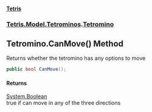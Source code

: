 #### [Tetris](index.md 'index')
### [Tetris.Model.Tetrominos](Tetris_Model_Tetrominos.md 'Tetris.Model.Tetrominos').[Tetromino](Tetris_Model_Tetrominos_Tetromino.md 'Tetris.Model.Tetrominos.Tetromino')
## Tetromino.CanMove() Method
Returns whether the tetromino has any options to move  
```csharp
public bool CanMove();
```
#### Returns
[System.Boolean](https://docs.microsoft.com/en-us/dotnet/api/System.Boolean 'System.Boolean')  
true if can move in any of the three directions
